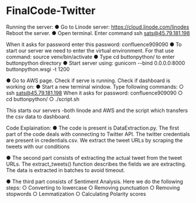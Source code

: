 # FinalCode-Twitter

Running the server:
●	Go to Linode server: https://cloud.linode.com/linodes Reboot the server.
●	Open terminal. Enter command
ssh sats@45.79.181.198

When it asks for password enter this password: confluence909090
●	To start our server we need to enter the virtual environment. For that use command:
source venv/bin/activate
●	Type cd buttonpython/ to enter buttonpython directory
●	Start server using:
gunicorn --bind 0.0.0.0:8000 buttonpython.wsgi -t 1200

●	Go to AWS page. Check if serve is running. Check if dashboard is working on: 
●	Start a new terminal window. Type following commands:
○	ssh sats@45.79.181.198
When it asks for password: confluence909090
○	cd buttonpython/
○	./script.sh

This starts our servers -both linode and AWS and the script which transfers the csv data to dashboard.

Code Explaination:
●	The code is present is DataExtraction.py. The first part of the code deals with connecting to Twitter API. The twitter credentials are present in credentials.csv. We extract the tweet URLs by scraping the tweets with our conditions

●	The second part consists of extracting the actual tweet from the tweet URLs. The extract_tweets() function describes the fields we are extracting. The data is extracted in batches to avoid timeout.

●	The third part consists of Sentiment Analysis. Here we do the following steps:
○	Converting to lowercase
○	Removing punctuation
○	Removing stopwords
○	Lemmatization
○	Calculating Polarity scores

